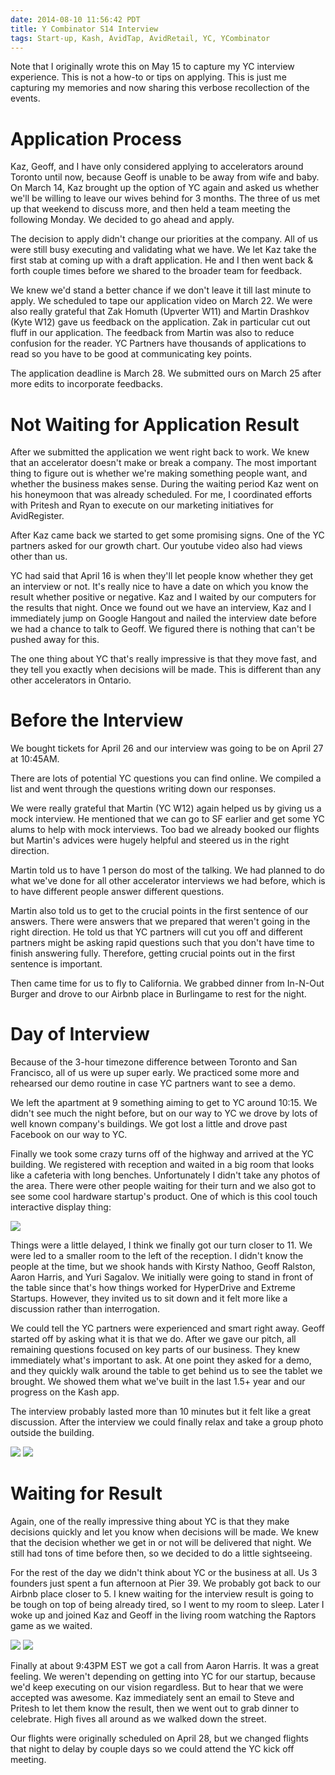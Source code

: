 ```yaml
---
date: 2014-08-10 11:56:42 PDT
title: Y Combinator S14 Interview
tags: Start-up, Kash, AvidTap, AvidRetail, YC, YCombinator
---
```

Note that I originally wrote this on May 15 to capture my YC interview
experience. This is not a how-to or tips on applying. This is just me capturing
my memories and now sharing this verbose recollection of the events.


# Application Process

Kaz, Geoff, and I have only considered applying to accelerators around Toronto
until now, because Geoff is unable to be away from wife and baby. On March 14,
Kaz brought up the option of YC again and asked us whether we'll be willing to
leave our wives behind for 3 months. The three of us met up that weekend to
discuss more, and then held a team meeting the following Monday. We decided to
go ahead and apply.

The decision to apply didn't change our priorities at the company. All of us
were still busy executing and validating what we have. We let Kaz take the first
stab at coming up with a draft application. He and I then went back & forth
couple times before we shared to the broader team for feedback.

We knew we'd stand a better chance if we don't leave it till last minute to
apply. We scheduled to tape our application video on March 22. We were also
really grateful that Zak Homuth (Upverter W11) and Martin Drashkov (Kyte W12)
gave us feedback on the application. Zak in particular cut out fluff in our
application. The feedback from Martin was also to reduce confusion for the
reader. YC Partners have thousands of applications to read so you have to be
good at communicating key points.

The application deadline is March 28. We submitted ours on March 25 after more
edits to incorporate feedbacks.


# Not Waiting for Application Result

After we submitted the application we went right back to work. We knew that an
accelerator doesn't make or break a company. The most important thing to
figure out is whether we're making something people want, and whether the
business makes sense. During the waiting period Kaz went on his honeymoon that
was already scheduled. For me, I coordinated efforts with Pritesh and Ryan to
execute on our marketing initiatives for AvidRegister.

After Kaz came back we started to get some promising signs. One of the YC
partners asked for our growth chart. Our youtube video also had views other than
us.

YC had said that April 16 is when they'll let people know whether they get an
interview or not. It's really nice to have a date on which you know the result
whether positive or negative. Kaz and I waited by our computers for the results
that night. Once we found out we have an interview, Kaz and I immediately jump
on Google Hangout and nailed the interview date before we had a chance to talk
to Geoff. We figured there is nothing that can't be pushed away for this.

The one thing about YC that's really impressive is that they move fast, and
they tell you exactly when decisions will be made. This is different than any
other accelerators in Ontario.


# Before the Interview

We bought tickets for April 26 and our interview was going to be on April 27 at
10:45AM.

There are lots of potential YC questions you can find online. We compiled a list
and went through the questions writing down our responses.

We were really grateful that Martin (YC W12) again helped us by giving
us a mock interview. He mentioned that we can go to SF earlier and get some YC
alums to help with mock interviews. Too bad we already booked our flights but
Martin's advices were hugely helpful and steered us in the right direction.

Martin told us to have 1 person do most of the talking. We had planned to do
what we've done for all other accelerator interviews we had before, which is to
have different people answer different questions.

Martin also told us to get to the crucial points in the first sentence of our
answers. There were answers that we prepared that weren't going in the right
direction. He told us that YC partners will cut you off and different partners
might be asking rapid questions such that you don't have time to finish
answering fully. Therefore, getting crucial points out in the first sentence is
important.

Then came time for us to fly to California. We grabbed dinner from In-N-Out
Burger and drove to our Airbnb place in Burlingame to rest for the night.


# Day of Interview

Because of the 3-hour timezone difference between Toronto and San Francisco, all of
us were up super early. We practiced some more and rehearsed our demo routine in
case YC partners want to see a demo.

We left the apartment at 9 something aiming to get to YC around 10:15. We didn't
see much the night before, but on our way to YC we drove by lots of well known
company's buildings. We got lost a little and drove past Facebook on our way to
YC.

Finally we took some crazy turns off of the highway and arrived at the YC
building. We registered with reception and waited in a big room that looks like
a cafeteria with long benches. Unfortunately I didn't take any photos of the
area. There were other people waiting for their turn and we also got to see some
cool hardware startup's product. One of which is this cool touch interactive display thing:

[![][1]][1]

Things were a little delayed, I think we finally got our turn closer to 11. We
were led to a smaller room to the left of the reception. I didn't know the
people at the time, but we shook hands with Kirsty Nathoo, Geoff Ralston, Aaron
Harris, and Yuri Sagalov. We initially were going to stand in front of the table
since that's how things worked for HyperDrive and Extreme Startups. However,
they invited us to sit down and it felt more like a discussion rather than
interrogation.

We could tell the YC partners were experienced and smart right away. Geoff
started off by asking what it is that we do. After we gave our pitch, all
remaining questions focused on key parts of our business. They knew immediately
what's important to ask. At one point they asked for a demo, and they quickly
walk around the table to get behind us to see the tablet we brought. We showed
them what we've built in the last 1.5+ year and our progress on the Kash
app.

The interview probably lasted more than 10 minutes but it felt like a great
discussion. After the interview we could finally relax and take a group photo
outside the building.

[![][2]][2] [![][3]][3]


# Waiting for Result

Again, one of the really impressive thing about YC is that they make decisions
quickly and let you know when decisions will be made. We knew that the decision
whether we get in or not will be delivered that night. We still had tons of
time before then, so we decided to do a little sightseeing.

For the rest of the day we didn't think about YC or the business at all. Us 3
founders just spent a fun afternoon at Pier 39. We probably got back to our
Airbnb place closer to 5. I knew waiting for the interview result is going to
be tough on top of being already tired, so I went to my room to sleep. Later I
woke up and joined Kaz and Geoff in the living room watching the Raptors game
as we waited.

[![][4]][4] [![][5]][5]

Finally at about 9:43PM EST we got a call from Aaron Harris. It was a great
feeling. We weren't depending on getting into YC for our startup, because we'd
keep executing on our vision regardless. But to hear that we were accepted was
awesome. Kaz immediately sent an email to Steve and Pritesh to let them know
the result, then we went out to grab dinner to celebrate. High fives all around
as we walked down the street.

Our flights were originally scheduled on April 28, but we changed flights that
night to delay by couple days so we could attend the YC kick off meeting.

  [1]: https://media.dannysu.com/displair.jpg
  [2]: https://media.dannysu.com/yc.canvas.jpg
  [3]: https://media.dannysu.com/group.photo.at.yc.jpg
  [4]: https://media.dannysu.com/hot.links.jpg
  [5]: https://media.dannysu.com/pier39.jpg
